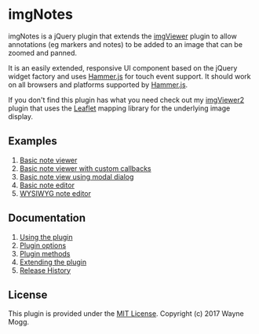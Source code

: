 imgNotes
=========

imgNotes is a jQuery plugin that extends the [imgViewer](https://github.com/waynegm/imgViewer) plugin to allow annotations (eg markers and notes) to be added to an image that can be zoomed and panned.

It is an easily extended, responsive UI component based on the jQuery widget factory and uses [Hammer.js](http://hammerjs.github.io/) for touch event support. It should work on all browsers and platforms supported by [Hammer.js](http://hammerjs.github.io/).

If you don't find this plugin has what you need check out my [imgViewer2](https://github.com/waynegm/imgViewer2) plugin that uses the [Leaflet](http://leafletjs.com/index.html) mapping library for the underlying image display.

## Examples
1. [Basic note viewer](http://waynegm.github.io/imgNotes/basic_viewer.html)
2. [Basic note viewer with custom callbacks](http://waynegm.github.io/imgNotes/basic_viewer_custom_callbacks.html)
3. [Basic note view using modal dialog](http://waynegm.github.io/imgNotes/basic_dialog_viewer.html)
4. [Basic note editor](http://waynegm.github.io/imgNotes/basic_editor.html)
5. [WYSIWYG note editor](http://waynegm.github.io/imgNotes/wysiwyg_editor.html)

## Documentation
1.  [Using the plugin](plugindocs/usage.md)
2.  [Plugin options](plugindocs/options.md)
3.  [Plugin methods](plugindocs/methods.md)
4.  [Extending the plugin](plugindocs/extending.md)
5.  [Release History](releases.md)

## License

This plugin is provided under the [MIT License](http://opensource.org/licenses/MIT). 
Copyright (c) 2017 Wayne Mogg.








